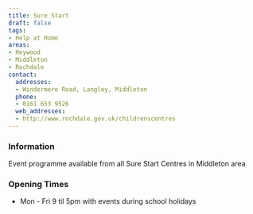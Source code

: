 ```yaml
---
title: Sure Start
draft: false
tags:
- Help at Home
areas:
- Heywood
- Middleton
- Rochdale
contact:
  addresses:
  - Windermere Road, Langley, Middleton
  phone:
  - 0161 653 9526
  web_addresses:
  - http://www.rochdale.gov.uk/childrenscentres
---
```


### Information
Event programme available from all Sure Start Centres in Middleton area

### Opening Times
* Mon - Fri 9 til 5pm with events during school holidays

